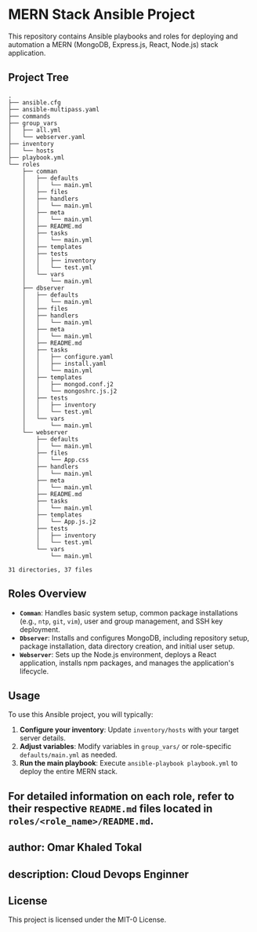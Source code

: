 # MERN Stack Ansible Project

This repository contains Ansible playbooks and roles for deploying and automation a MERN (MongoDB, Express.js, React, Node.js) stack application.

## Project Tree  

```
.
├── ansible.cfg
├── ansible-multipass.yaml
├── commands
├── group_vars
│   ├── all.yml
│   └── webserver.yaml
├── inventory
│   └── hosts
├── playbook.yml
└── roles
    ├── comman
    │   ├── defaults
    │   │   └── main.yml
    │   ├── files
    │   ├── handlers
    │   │   └── main.yml
    │   ├── meta
    │   │   └── main.yml
    │   ├── README.md
    │   ├── tasks
    │   │   └── main.yml
    │   ├── templates
    │   ├── tests
    │   │   ├── inventory
    │   │   └── test.yml
    │   └── vars
    │       └── main.yml
    ├── dbserver
    │   ├── defaults
    │   │   └── main.yml
    │   ├── files
    │   ├── handlers
    │   │   └── main.yml
    │   ├── meta
    │   │   └── main.yml
    │   ├── README.md
    │   ├── tasks
    │   │   ├── configure.yaml
    │   │   ├── install.yaml
    │   │   └── main.yml
    │   ├── templates
    │   │   ├── mongod.conf.j2
    │   │   └── mongoshrc.js.j2
    │   ├── tests
    │   │   ├── inventory
    │   │   └── test.yml
    │   └── vars
    │       └── main.yml
    └── webserver
        ├── defaults
        │   └── main.yml
        ├── files
        │   └── App.css
        ├── handlers
        │   └── main.yml
        ├── meta
        │   └── main.yml
        ├── README.md
        ├── tasks
        │   └── main.yml
        ├── templates
        │   └── App.js.j2
        ├── tests
        │   ├── inventory
        │   └── test.yml
        └── vars
            └── main.yml

31 directories, 37 files
```

## Roles Overview

- **`Comman`**: Handles basic system setup, common package installations (e.g., `ntp`, `git`, `vim`), user and group management, and SSH key deployment.
- **`Dbserver`**: Installs and configures MongoDB, including repository setup, package installation, data directory creation, and initial user setup.
- **`Webserver`**: Sets up the Node.js environment, deploys a React application, installs npm packages, and manages the application's lifecycle.

## Usage

To use this Ansible project, you will typically:

1.  **Configure your inventory**: Update `inventory/hosts` with your target server details.
2.  **Adjust variables**: Modify variables in `group_vars/` or role-specific `defaults/main.yml` as needed.
3.  **Run the main playbook**: Execute `ansible-playbook playbook.yml` to deploy the entire MERN stack.


## For detailed information on each role, refer to their respective `README.md` files located in `roles/<role_name>/README.md`.

##  author: Omar Khaled Tokal
## description: Cloud Devops Enginner 

## License

This project is licensed under the MIT-0 License.
